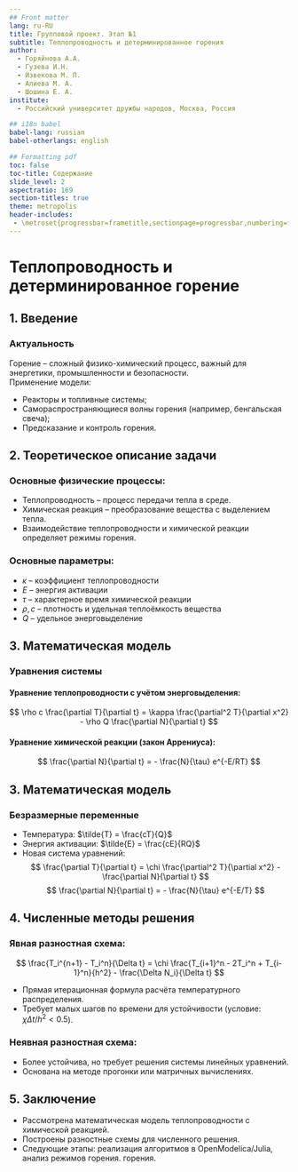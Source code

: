 ```yaml
---
## Front matter
lang: ru-RU
title: Групповой проект. Этап №1
subtitle: Теплопроводность и детерминированное горения
author:
  - Горяйнова А.А.
  - Гузева И.Н.
  - Извекова М. П.
  - Алиева М. А.
  - Шошина Е. А.
institute:
  - Российский университет дружбы народов, Москва, Россия

## i18n babel
babel-lang: russian
babel-otherlangs: english

## Formatting pdf
toc: false
toc-title: Содержание
slide_level: 2
aspectratio: 169
section-titles: true
theme: metropolis
header-includes:
 - \metroset{progressbar=frametitle,sectionpage=progressbar,numbering=fraction}
---
```


# Теплопроводность и детерминированное горение

## 1. Введение

### Актуальность
Горение – сложный физико-химический процесс, важный для энергетики, промышленности и безопасности.                                                 
Применение модели:                          
- Реакторы и топливные системы;                             
- Самораспространяющиеся волны горения (например, бенгальская свеча);            
- Предсказание и контроль горения.               

## 2. Теоретическое описание задачи

### Основные физические процессы:
- Теплопроводность – процесс передачи тепла в среде.
- Химическая реакция – преобразование вещества с выделением тепла.
- Взаимодействие теплопроводности и химической реакции определяет режимы горения.

### Основные параметры:
- $\kappa$ – коэффициент теплопроводности
- $E$ – энергия активации
- $\tau$ – характерное время химической реакции
- $\rho, c$ – плотность и удельная теплоёмкость вещества
- $Q$ – удельное энерговыделение

## 3. Математическая модель

###                            Уравнения системы
#### Уравнение теплопроводности с учётом энерговыделения:
$$
\rho c \frac{\partial T}{\partial t} = \kappa \frac{\partial^2 T}{\partial x^2} - \rho Q \frac{\partial N}{\partial t}
$$

#### Уравнение химической реакции (закон Аррениуса):
$$
\frac{\partial N}{\partial t} = - \frac{N}{\tau} e^{-E/RT}
$$

## 3. Математическая модель
### Безразмерные переменные
- Температура: $\tilde{T} = \frac{cT}{Q}$
- Энергия активации: $\tilde{E} = \frac{cE}{RQ}$
- Новая система уравнений:
$$
\frac{\partial T}{\partial t} = \chi \frac{\partial^2 T}{\partial x^2} - \frac{\partial N}{\partial t}
$$
$$
\frac{\partial N}{\partial t} = - \frac{N}{\tau} e^{-E/T}
$$

## 4. Численные методы решения

### Явная разностная схема:
$$
\frac{T_i^{n+1} - T_i^n}{\Delta t} = \chi \frac{T_{i+1}^n - 2T_i^n + T_{i-1}^n}{h^2} - \frac{\Delta N_i}{\Delta t}
$$

- Прямая итерационная формула расчёта температурного распределения.
- Требует малых шагов по времени для устойчивости (условие: $\chi \Delta t / h^2 < 0.5$).

### Неявная разностная схема:
- Более устойчива, но требует решения системы линейных уравнений.
- Основана на методе прогонки или матричных вычислениях.

## 5. Заключение

- Рассмотрена математическая модель теплопроводности с химической реакцией.
- Построены разностные схемы для численного решения.
- Следующие этапы: реализация алгоритмов в OpenModelica/Julia, анализ режимов горения. горения.

